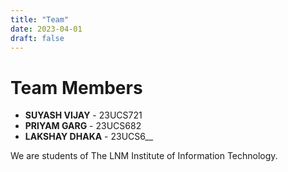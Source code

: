 ```yaml
---
title: "Team"
date: 2023-04-01
draft: false
---
```


# Team Members

- **SUYASH VIJAY** - 23UCS721
- **PRIYAM GARG** - 23UCS682
- **LAKSHAY DHAKA** - 23UCS6__

We are students of The LNM Institute of Information Technology.